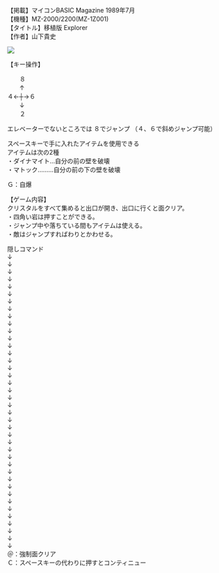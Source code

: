【掲載】マイコンBASIC Magazine 1989年7月  
【機種】MZ-2000/2200(MZ-1Z001)  
【タイトル】移植版 Explorer  
【作者】山下貴史  
  
[![](https://img.youtube.com/vi/Vf46BlCcwNM/0.jpg)](https://www.youtube.com/watch?v=Vf46BlCcwNM)    
  
【キー操作】  
  
　　８  
　　↑  
４←┼→６  
　　↓  
　　２  
  
エレベーターでないところでは 
８でジャンプ （４、６で斜めジャンプ可能） 
  
スペースキーで手に入れたアイテムを使用できる  
アイテムは次の2種  
・ダイナマイト…自分の前の壁を破壊  
・マトック………自分の前の下の壁を破壊

Ｇ：自爆

【ゲーム内容】  
クリスタルをすべて集めると出口が開き、出口に行くと面クリア。  
・四角い岩は押すことができる。  
・ジャンプ中や落ちている間もアイテムは使える。  
・敵はジャンプすればわりとかわせる。  
  
隠しコマンド  
↓  
↓  
↓  
↓  
↓  
↓  
↓  
↓  
↓  
↓  
↓  
↓  
↓  
↓  
↓  
↓  
↓  
↓  
↓  
↓  
↓  
↓  
↓  
↓  
↓  
↓  
↓  
↓  
↓  
↓  
↓  
↓  
↓  
↓  
↓  
↓  
↓  
↓  
↓  
↓  
＠：強制面クリア  
Ｃ：スペースキーの代わりに押すとコンティニュー  
